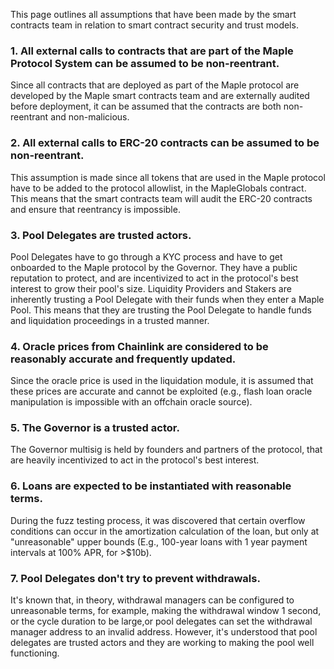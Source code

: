 This page outlines all assumptions that have been made by the smart contracts team in relation to smart contract security and trust models.

### 1. All external calls to contracts that are part of the Maple Protocol System can be assumed to be non-reentrant.

Since all contracts that are deployed as part of the Maple protocol are developed by the Maple smart contracts team and are externally audited before deployment, it can be assumed that the contracts are both non-reentrant and non-malicious.

### 2. All external calls to ERC-20 contracts can be assumed to be non-reentrant.

This assumption is made since all tokens that are used in the Maple protocol have to be added to the protocol allowlist, in the MapleGlobals contract. This means that the smart contracts team will audit the ERC-20 contracts and ensure that reentrancy is impossible.

### 3. Pool Delegates are trusted actors.

Pool Delegates have to go through a KYC process and have to get onboarded to the Maple protocol by the Governor. They have a public reputation to protect, and are incentivized to act in the protocol's best interest to grow their pool's size. Liquidity Providers and Stakers are inherently trusting a Pool Delegate with their funds when they enter a Maple Pool. This means that they are trusting the Pool Delegate to handle funds and liquidation proceedings in a trusted manner.

### 4. Oracle prices from Chainlink are considered to be reasonably accurate and frequently updated.

Since the oracle price is used in the liquidation module, it is assumed that these prices are accurate and cannot be exploited (e.g., flash loan oracle manipulation is impossible with an offchain oracle source).

### 5. The Governor is a trusted actor.

The Governor multisig is held by founders and partners of the protocol, that are heavily incentivized to act in the protocol's best interest.

### 6. Loans are expected to be instantiated with reasonable terms.

During the fuzz testing process, it was discovered that certain overflow conditions can occur in the amortization calculation of the loan, but only at "unreasonable" upper bounds (E.g., 100-year loans with 1 year payment intervals at 100% APR, for >$10b).

### 7. Pool Delegates don't try to prevent withdrawals.

It's known that, in theory, withdrawal managers can be configured to unreasonable terms, for example, making the withdrawal window 1 second, or the cycle duration to be large,or pool delegates can set the withdrawal manager address to an invalid address. However, it's understood that pool delegates are trusted actors and they are working to making the pool well functioning.
